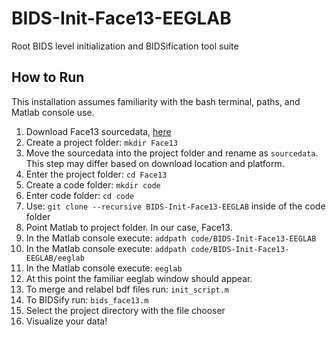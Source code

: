 # BIDS-Init-Face13-EEGLAB
Root BIDS level initialization and BIDSification tool suite

## How to Run
This installation assumes familiarity with the bash terminal, paths, and Matlab console use.
1. Download Face13 sourcedata, [here](https://drive.google.com/file/d/13X-YFuuMEccSgSq1EgazL4YYENol0vlE/view?usp=sharing)
2. Create a project folder: `mkdir Face13`
3. Move the sourcedata into the project folder and rename as `sourcedata`. This step may differ based on download location and platform.
4. Enter the project folder: `cd Face13`
5. Create a code folder: `mkdir code`
6. Enter code folder: `cd code`
7. Use: `git clone --recursive BIDS-Init-Face13-EEGLAB` inside of the code folder
8. Point Matlab to project folder. In our case, Face13.
9. In the Matlab console execute: `addpath code/BIDS-Init-Face13-EEGLAB`
10. In the Matlab console execute: `addpath code/BIDS-Init-Face13-EEGLAB/eeglab`
11. In the Matlab console execute: `eeglab`
12. At this point the familiar eeglab window should appear.
13. To merge and relabel bdf files run: `init_script.m`
14. To BIDSify run: `bids_face13.m`
15. Select the project directory with the file chooser
16. Visualize your data!

